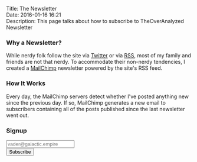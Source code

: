 Title: The Newsletter  
Date: 2016-01-16 16:21  
Description: This page talks about how to subscribe to TheOverAnalyzed Newsletter   

### Why a Newsletter?

While nerdy folk follow the site via [Twitter][1] or via [RSS][2], most of my family and friends are not that nerdy. To accommodate their non-nerdy tendencies, I created a [MailChimp][3] newsletter powered by the site's RSS feed. 

### How It Works

Every day, the MailChimp servers detect whether I've posted anything new since the previous day. If so, MailChimp generates a new email to subscribers containing all of the posts published since the last newsletter went out.

<!-- Begin MailChimp Signup Form -->
<div id="mc_embed_signup">

### Signup

<form action="//theoveranalyzed.us3.list-manage.com/subscribe/post?u=d327abe5985ea63318762e77c&amp;id=f04f3c4ed7" method="post" id="mc-embedded-subscribe-form" name="mc-embedded-subscribe-form" class="validate" target="_blank" novalidate>
    <div id="mc_embed_signup_scroll">
	
<div class="mc-field-group">
	<input type="email" value="" name="EMAIL" class="required email" id="mce-EMAIL" placeholder="vader@galactic.empire">
</div>
<div id="mce-responses" class="clear">
	<div class="response" id="mce-error-response" style="display:none"></div>
	<div class="response" id="mce-success-response" style="display:none"></div>
</div>    <!-- real people should not fill this in and expect good things - do not remove this or risk form bot signups-->
<div style="position: absolute; left: -5000px;"><input type="text" name="b_d327abe5985ea63318762e77c_f04f3c4ed7" tabindex="-1" value=""></div>
<div class="clear"><input type="submit" value="Subscribe" name="subscribe" id="mc-embedded-subscribe" class="button"></div>
</div>
</form>
</div>
<script type='text/javascript' src='//s3.amazonaws.com/downloads.mailchimp.com/js/mc-validate.js'></script><script type='text/javascript'>(function($) {window.fnames = new Array(); window.ftypes = new Array();fnames[0]='EMAIL';ftypes[0]='email';}(jQuery));var $mcj = jQuery.noConflict(true);</script>
<!--End mc_embed_signup-->

[1]: http://www.twitter.com/theoveranalyzed "Twitter account for TheOverAnalyzed"
[2]: /rss "The RSS feed for TheOverAnalyzed"
[3]: http://mailchimp.com "MailChimp powers TheOverAnalyzed Newsletter"

<link rel="stylesheet" type="text/css" href="/css/newsletter.css">